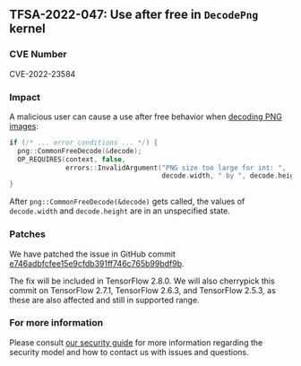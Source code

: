 ## TFSA-2022-047: Use after free in `DecodePng` kernel

### CVE Number
CVE-2022-23584

### Impact
A malicious user can cause a use after free behavior when [decoding PNG images](https://github.com/tensorflow/tensorflow/blob/a1320ec1eac186da1d03f033109191f715b2b130/tensorflow/core/kernels/image/decode_image_op.cc#L339-L346):

```cc
if (/* ... error conditions ... */) {
  png::CommonFreeDecode(&decode);
  OP_REQUIRES(context, false,
              errors::InvalidArgument("PNG size too large for int: ",
                                      decode.width, " by ", decode.height));
}
```

After `png::CommonFreeDecode(&decode)` gets called, the values of `decode.width` and `decode.height` are in an unspecified state.

### Patches
We have patched the issue in GitHub commit [e746adbfcfee15e9cfdb391ff746c765b99bdf9b](https://github.com/tensorflow/tensorflow/commit/e746adbfcfee15e9cfdb391ff746c765b99bdf9b).

The fix will be included in TensorFlow 2.8.0. We will also cherrypick this commit on TensorFlow 2.7.1, TensorFlow 2.6.3, and TensorFlow 2.5.3, as these are also affected and still in supported range.

### For more information
Please consult [our security guide](https://github.com/tensorflow/tensorflow/blob/master/SECURITY.md) for more information regarding the security model and how to contact us with issues and questions.
